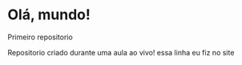 # Olá, mundo!
Primeiro repositorio

Repositorio criado durante uma aula ao vivo!
essa linha eu fiz no site
